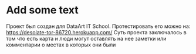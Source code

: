 # Add some text
Проект был создан для DataArt IT School. 
Протестировать его можно на: https://desolate-tor-86720.herokuapp.com/
Суть проекта заключалось в том что есть карта и люди могут оставлять на нее заметки или комментарии о местах в которых они были  

